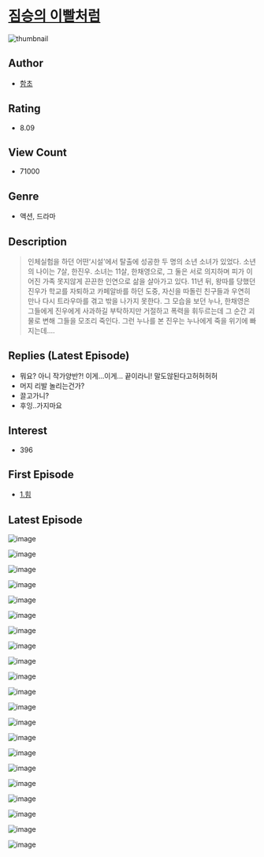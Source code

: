 # [짐승의 이빨처럼](https://comic.naver.com/bestChallenge/list?titleId=744612)
![thumbnail](https://image-comic.pstatic.net/user_contents_data/challenge_comic/2021/07/21/293627/thumbnail_202x1642093f856_097a_4c21_a859_2eeb8788ab76_00001573.JPEG)

## Author
- [함초](https://comic.naver.com/artistTitle?id=293627)

## Rating
- 8.09

## View Count
- 71000

## Genre
- 액션, 드라마

## Description
> 인체실험을 하던 어떤‘시설’에서 탈출에 성공한 두 명의 소년 소녀가 있었다. 소년의 나이는 7살, 한진우. 소녀는 11살, 한채영으로, 그 둘은 서로 의지하며 피가 이어진 가족 못지않게 끈끈한 인연으로 삶을 살아가고 있다. 11년 뒤, 왕따를 당했던 진우가 학교를 자퇴하고 카페알바를 하던 도중, 자신을 따돌린 친구들과 우연히 만나 다시 트라우마를 겪고 밖을 나가지 못한다. 그 모습을 보던 누나, 한채영은 그들에게 진우에게 사과하길 부탁하지만 거절하고 폭력을 휘두르는데 그 순간 괴물로 변해 그들을 모조리 죽인다. 그런 누나를 본 진우는 누나에게 죽을 위기에 빠지는데....

## Replies (Latest Episode)
- 뭐요? 아니 작가양반?! 이게...이게... 끝이라니! 말도않된다고허허허허
- 머지 리발 놀리는건가?
- 끌고가니?
- 후잉..가지마요

## Interest
- 396

## First Episode
- [1.힘](https://comic.naver.com/bestChallenge/detail?titleId=744612&no=1)

## Latest Episode
![image](https://image-comic.pstatic.net/user_contents_data/challenge_comic/2021/08/28/293627/upload_4135204074132224310.jpeg)

![image](https://image-comic.pstatic.net/user_contents_data/challenge_comic/2021/08/28/293627/upload_3833465111691213105.jpeg)

![image](https://image-comic.pstatic.net/user_contents_data/challenge_comic/2021/08/28/293627/upload_3775476846178873957.jpeg)

![image](https://image-comic.pstatic.net/user_contents_data/challenge_comic/2021/08/28/293627/upload_7221294636388724838.jpeg)

![image](https://image-comic.pstatic.net/user_contents_data/challenge_comic/2021/08/28/293627/upload_3904964161609740343.jpeg)

![image](https://image-comic.pstatic.net/user_contents_data/challenge_comic/2021/08/28/293627/upload_7016951693132051813.jpeg)

![image](https://image-comic.pstatic.net/user_contents_data/challenge_comic/2021/08/28/293627/upload_7292232013530151265.jpeg)

![image](https://image-comic.pstatic.net/user_contents_data/challenge_comic/2021/08/28/293627/upload_3472666061116367668.jpeg)

![image](https://image-comic.pstatic.net/user_contents_data/challenge_comic/2021/08/28/293627/upload_7004048743774695728.jpeg)

![image](https://image-comic.pstatic.net/user_contents_data/challenge_comic/2021/08/28/293627/upload_3775766233344140849.jpeg)

![image](https://image-comic.pstatic.net/user_contents_data/challenge_comic/2021/08/28/293627/upload_3906084572578985570.jpeg)

![image](https://image-comic.pstatic.net/user_contents_data/challenge_comic/2021/08/28/293627/upload_3559359263860352049.jpeg)

![image](https://image-comic.pstatic.net/user_contents_data/challenge_comic/2021/08/28/293627/upload_3904962148089278521.jpeg)

![image](https://image-comic.pstatic.net/user_contents_data/challenge_comic/2021/08/28/293627/upload_4134642227918222131.jpeg)

![image](https://image-comic.pstatic.net/user_contents_data/challenge_comic/2021/08/28/293627/upload_3847309045450027321.jpeg)

![image](https://image-comic.pstatic.net/user_contents_data/challenge_comic/2021/08/28/293627/upload_3906644199066919266.jpeg)

![image](https://image-comic.pstatic.net/user_contents_data/challenge_comic/2021/08/28/293627/upload_7220786675687305266.jpeg)

![image](https://image-comic.pstatic.net/user_contents_data/challenge_comic/2021/08/28/293627/upload_3978757888799879217.jpeg)

![image](https://image-comic.pstatic.net/user_contents_data/challenge_comic/2021/08/28/293627/upload_3919312990199035188.jpeg)

![image](https://image-comic.pstatic.net/user_contents_data/challenge_comic/2021/08/28/293627/upload_7077799771191128368.jpeg)

![image](https://image-comic.pstatic.net/user_contents_data/challenge_comic/2021/08/28/293627/upload_7147266696841409637.jpeg)

